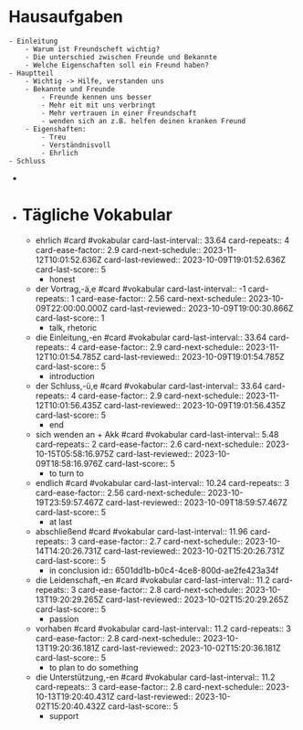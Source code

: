 # Hausaufgaben
	- Einleitung
		- Warum ist Freundscheft wichtig?
		- Die unterschied zwischen Freunde und Bekannte
		- Welche Eigenschaften soll ein Freund haben?
	- Hauptteil
		- Wichtig -> Hilfe, verstanden uns
		- Bekannte und Freunde
			- Freunde kennen uns besser
			- Mehr eit mit uns verbringt
			- Mehr vertrauen in einer Freundschaft
			- wenden sich an z.B. helfen deinen kranken Freund
		- Eigenshaften:
			- Treu
			- Verständnisvoll
			- Ehrlich
	- Schluss
-
- # Tägliche Vokabular
	- ehrlich #card #vokabular
	  card-last-interval:: 33.64
	  card-repeats:: 4
	  card-ease-factor:: 2.9
	  card-next-schedule:: 2023-11-12T10:01:52.636Z
	  card-last-reviewed:: 2023-10-09T19:01:52.636Z
	  card-last-score:: 5
		- honest
	- der Vortrag,-ä,e #card #vokabular
	  card-last-interval:: -1
	  card-repeats:: 1
	  card-ease-factor:: 2.56
	  card-next-schedule:: 2023-10-09T22:00:00.000Z
	  card-last-reviewed:: 2023-10-09T19:00:30.866Z
	  card-last-score:: 1
		- talk, rhetoric
	- die Einleitung,-en #card #vokabular
	  card-last-interval:: 33.64
	  card-repeats:: 4
	  card-ease-factor:: 2.9
	  card-next-schedule:: 2023-11-12T10:01:54.785Z
	  card-last-reviewed:: 2023-10-09T19:01:54.785Z
	  card-last-score:: 5
		- introduction
	- der Schluss,-ü,e #card #vokabular
	  card-last-interval:: 33.64
	  card-repeats:: 4
	  card-ease-factor:: 2.9
	  card-next-schedule:: 2023-11-12T10:01:56.435Z
	  card-last-reviewed:: 2023-10-09T19:01:56.435Z
	  card-last-score:: 5
		- end
	- sich wenden an + Akk #card #vokabular
	  card-last-interval:: 5.48
	  card-repeats:: 2
	  card-ease-factor:: 2.6
	  card-next-schedule:: 2023-10-15T05:58:16.975Z
	  card-last-reviewed:: 2023-10-09T18:58:16.976Z
	  card-last-score:: 5
		- to turn to
	- endlich #card #vokabular
	  card-last-interval:: 10.24
	  card-repeats:: 3
	  card-ease-factor:: 2.56
	  card-next-schedule:: 2023-10-19T23:59:57.467Z
	  card-last-reviewed:: 2023-10-09T18:59:57.467Z
	  card-last-score:: 5
		- at last
	- abschließend #card #vokabular
	  card-last-interval:: 11.96
	  card-repeats:: 3
	  card-ease-factor:: 2.7
	  card-next-schedule:: 2023-10-14T14:20:26.731Z
	  card-last-reviewed:: 2023-10-02T15:20:26.731Z
	  card-last-score:: 5
		- in conclusion
		  id:: 6501dd1b-b0c4-4ce8-800d-ae2fe423a34f
	- die Leidenschaft,-en #card #vokabular
	  card-last-interval:: 11.2
	  card-repeats:: 3
	  card-ease-factor:: 2.8
	  card-next-schedule:: 2023-10-13T19:20:29.265Z
	  card-last-reviewed:: 2023-10-02T15:20:29.265Z
	  card-last-score:: 5
		- passion
	- vorhaben #card #vokabular
	  card-last-interval:: 11.2
	  card-repeats:: 3
	  card-ease-factor:: 2.8
	  card-next-schedule:: 2023-10-13T19:20:36.181Z
	  card-last-reviewed:: 2023-10-02T15:20:36.181Z
	  card-last-score:: 5
		- to plan to do something
	- die Unterstützung,-en #card #vokabular
	  card-last-interval:: 11.2
	  card-repeats:: 3
	  card-ease-factor:: 2.8
	  card-next-schedule:: 2023-10-13T19:20:40.431Z
	  card-last-reviewed:: 2023-10-02T15:20:40.432Z
	  card-last-score:: 5
		- support